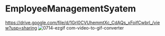 # EmployeeManagementSyatem

https://drive.google.com/file/d/1GrI0CVUhemmtXc_CdAQs_xFoifCwbrl_/view?usp=sharing
![0714-ezgif com-video-to-gif-converter](https://github.com/user-attachments/assets/e46ada00-7d58-40a5-9449-8ff9c7ebc1eb)
